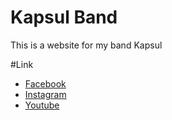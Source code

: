 # Kapsul Band

This is a website for my band Kapsul

#Link

- [Facebook](https://www.facebook.com/kapsulmusic/?ref=aymt_homepage_panel)
- [Instagram](https://www.instagram.com/kapsulband/)
- [Youtube](https://www.youtube.com/channel/UCrclBK1zEyI2nL7pGhIKMQA)
